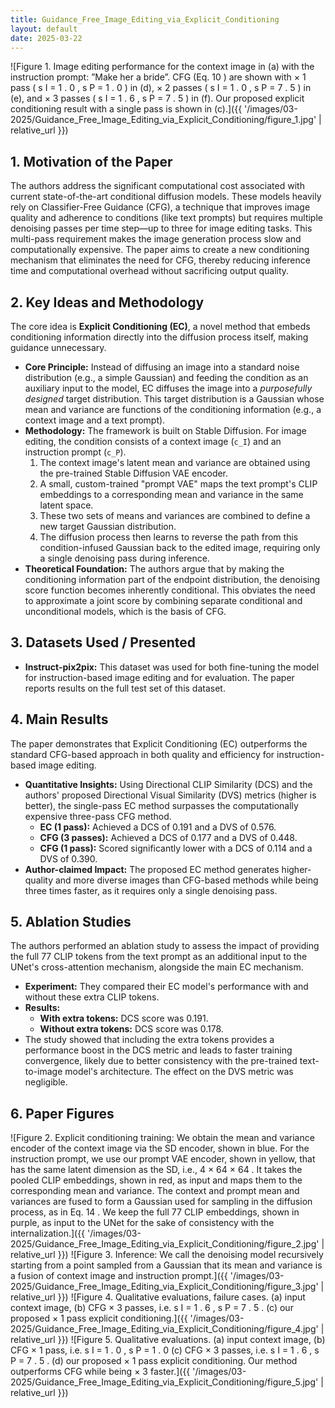 ```yaml
---
title: Guidance_Free_Image_Editing_via_Explicit_Conditioning
layout: default
date: 2025-03-22
---
```

![Figure 1. Image editing performance for the context image in (a) with the instruction prompt: ”Make her a bride”. CFG (Eq. 10 ) are shown with × 1 pass ( s I = 1 . 0 , s P = 1 . 0 ) in (d), × 2 passes ( s I = 1 . 0 , s P = 7 . 5 ) in (e), and × 3 passes ( s I = 1 . 6 , s P = 7 . 5 ) in (f). Our proposed explicit conditioning result with a single pass is shown in (c).]({{ '/images/03-2025/Guidance_Free_Image_Editing_via_Explicit_Conditioning/figure_1.jpg' | relative_url }})
## 1. Motivation of the Paper
The authors address the significant computational cost associated with current state-of-the-art conditional diffusion models. These models heavily rely on Classifier-Free Guidance (CFG), a technique that improves image quality and adherence to conditions (like text prompts) but requires multiple denoising passes per time step—up to three for image editing tasks. This multi-pass requirement makes the image generation process slow and computationally expensive. The paper aims to create a new conditioning mechanism that eliminates the need for CFG, thereby reducing inference time and computational overhead without sacrificing output quality.

## 2. Key Ideas and Methodology
The core idea is **Explicit Conditioning (EC)**, a novel method that embeds conditioning information directly into the diffusion process itself, making guidance unnecessary.

-   **Core Principle:** Instead of diffusing an image into a standard noise distribution (e.g., a simple Gaussian) and feeding the condition as an auxiliary input to the model, EC diffuses the image into a *purposefully designed* target distribution. This target distribution is a Gaussian whose mean and variance are functions of the conditioning information (e.g., a context image and a text prompt).
-   **Methodology:** The framework is built on Stable Diffusion. For image editing, the condition consists of a context image (`c_I`) and an instruction prompt (`c_P`).
    1.  The context image's latent mean and variance are obtained using the pre-trained Stable Diffusion VAE encoder.
    2.  A small, custom-trained "prompt VAE" maps the text prompt's CLIP embeddings to a corresponding mean and variance in the same latent space.
    3.  These two sets of means and variances are combined to define a new target Gaussian distribution.
    4.  The diffusion process then learns to reverse the path from this condition-infused Gaussian back to the edited image, requiring only a single denoising pass during inference.
-   **Theoretical Foundation:** The authors argue that by making the conditioning information part of the endpoint distribution, the denoising score function becomes inherently conditional. This obviates the need to approximate a joint score by combining separate conditional and unconditional models, which is the basis of CFG.

## 3. Datasets Used / Presented
-   **Instruct-pix2pix:** This dataset was used for both fine-tuning the model for instruction-based image editing and for evaluation. The paper reports results on the full test set of this dataset.

## 4. Main Results
The paper demonstrates that Explicit Conditioning (EC) outperforms the standard CFG-based approach in both quality and efficiency for instruction-based image editing.

-   **Quantitative Insights:** Using Directional CLIP Similarity (DCS) and the authors' proposed Directional Visual Similarity (DVS) metrics (higher is better), the single-pass EC method surpasses the computationally expensive three-pass CFG method.
    -   **EC (1 pass):** Achieved a DCS of 0.191 and a DVS of 0.576.
    -   **CFG (3 passes):** Achieved a DCS of 0.177 and a DVS of 0.448.
    -   **CFG (1 pass):** Scored significantly lower with a DCS of 0.114 and a DVS of 0.390.
-   **Author-claimed Impact:** The proposed EC method generates higher-quality and more diverse images than CFG-based methods while being three times faster, as it requires only a single denoising pass.

## 5. Ablation Studies
The authors performed an ablation study to assess the impact of providing the full 77 CLIP tokens from the text prompt as an additional input to the UNet's cross-attention mechanism, alongside the main EC mechanism.

-   **Experiment:** They compared their EC model's performance with and without these extra CLIP tokens.
-   **Results:**
    -   **With extra tokens:** DCS score was 0.191.
    -   **Without extra tokens:** DCS score was 0.178.
-   The study showed that including the extra tokens provides a performance boost in the DCS metric and leads to faster training convergence, likely due to better consistency with the pre-trained text-to-image model's architecture. The effect on the DVS metric was negligible.

## 6. Paper Figures
![Figure 2. Explicit conditioning training: We obtain the mean and variance encoder of the context image via the SD encoder, shown in blue. For the instruction prompt, we use our prompt VAE encoder, shown in yellow, that has the same latent dimension as the SD, i.e., 4 × 64 × 64 . It takes the pooled CLIP embeddings, shown in red, as input and maps them to the corresponding mean and variance. The context and prompt mean and variances are fused to form a Gaussian used for sampling in the diffusion process, as in Eq. 14 . We keep the full 77 CLIP embeddings, shown in purple, as input to the UNet for the sake of consistency with the internalization.]({{ '/images/03-2025/Guidance_Free_Image_Editing_via_Explicit_Conditioning/figure_2.jpg' | relative_url }})
![Figure 3. Inference: We call the denoising model recursively starting from a point sampled from a Gaussian that its mean and variance is a fusion of context image and instruction prompt.]({{ '/images/03-2025/Guidance_Free_Image_Editing_via_Explicit_Conditioning/figure_3.jpg' | relative_url }})
![Figure 4. Qualitative evaluations, failure cases. (a) input context image, (b) CFG × 3 passes, i.e. s I = 1 . 6 , s P = 7 . 5 . (c) our proposed × 1 pass explicit conditioning.]({{ '/images/03-2025/Guidance_Free_Image_Editing_via_Explicit_Conditioning/figure_4.jpg' | relative_url }})
![Figure 5. Qualitative evaluations. (a) input context image, (b) CFG × 1 pass, i.e. s I = 1 . 0 , s P = 1 . 0 (c) CFG × 3 passes, i.e. s I = 1 . 6 , s P = 7 . 5 . (d) our proposed × 1 pass explicit conditioning. Our method outperforms CFG while being × 3 faster.]({{ '/images/03-2025/Guidance_Free_Image_Editing_via_Explicit_Conditioning/figure_5.jpg' | relative_url }})
